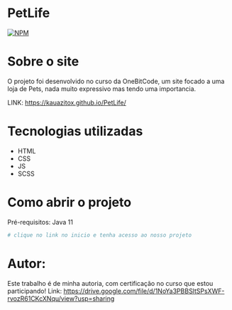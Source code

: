 # PetLife

[![NPM](https://img.shields.io/npm/l/react)](https://github.com/Kauazitox/PetLife/blob/main/LICENSE) 

# Sobre o site
   O projeto foi desenvolvido no curso da OneBitCode, um site focado a uma loja de Pets, nada muito expressivo mas tendo uma importancia.
   
LINK: https://kauazitox.github.io/PetLife/

# Tecnologias utilizadas
- HTML
- CSS
- JS
- SCSS

# Como abrir o projeto
Pré-requisitos: Java 11
```bash
# clique no link no inicio e tenha acesso ao nosso projeto

```
# Autor:

Este trabalho é de minha autoria, com certificação no curso que estou participando!
Link: https://drive.google.com/file/d/1NoYa3PBBSltSPsXWF-rvozR61CKcXNqu/view?usp=sharing



